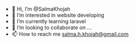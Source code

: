- 👋 Hi, I’m @SalmaKhojah
- 👀 I’m interested in website developing 
- 🌱 I’m currently learning laravel
- 💞️ I’m looking to collaborate on ...
- 📫 How to reach me salma.h.khojah@gmail.com 

<!---
SalmaKhojah/SalmaKhojah is a ✨ special ✨ repository because its `README.md` (this file) appears on your GitHub profile.
You can click the Preview link to take a look at your changes.
--->
